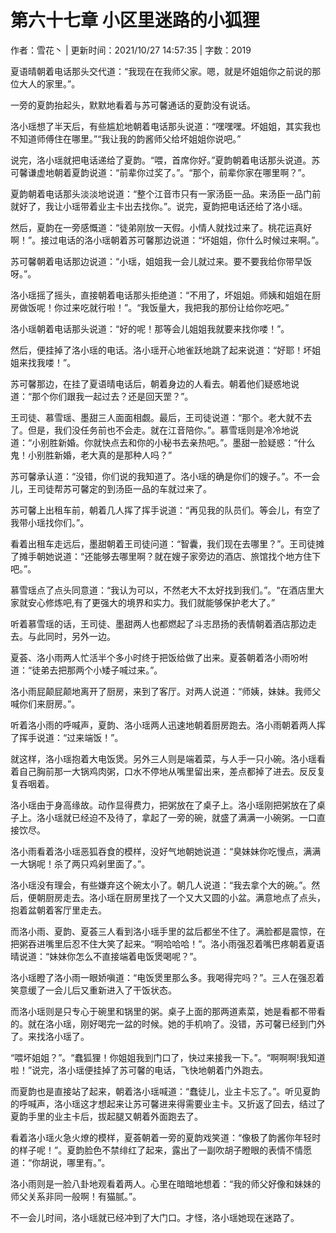 # 第六十七章 小区里迷路的小狐狸

作者：雪花丶 | 更新时间：2021/10/27 14:57:35 | 字数：2019

夏语晴朝着电话那头交代道：“我现在在我师父家。嗯，就是坏姐姐你之前说的那位大人的家里。”。

一旁的夏韵抬起头，默默地看着与苏可馨通话的夏韵没有说话。

洛小瑶想了半天后，有些尴尬地朝着电话那头说道：“嘿嘿嘿。坏姐姐，其实我也不知道师傅住在哪里。”“我让我的韵酱师父给坏姐姐你说吧。”

说完，洛小瑶就把电话递给了夏韵。“喂，首席你好。”夏韵朝着电话那头说道。苏可馨谦虚地朝着夏韵说道：“前辈你过奖了。”。“那个，前辈你家在哪里啊？”。

夏韵朝着电话那头淡淡地说道：“整个江音市只有一家汤臣一品。来汤臣一品门前就好了，我让小瑶带着业主卡出去找你。”。说完，夏韵把电话还给了洛小瑶。

然后，夏韵在一旁感慨道：“徒弟刚放一天假。小情人就找过来了。桃花运真好啊！”。接过电话的洛小瑶朝着苏可馨那边说道：“坏姐姐，你什么时候过来啊。”。

苏可馨朝着电话那边说道：“小瑶，姐姐我一会儿就过来。要不要我给你带早饭呀。”。

洛小瑶摇了摇头，直接朝着电话那头拒绝道：“不用了，坏姐姐。师姨和姐姐在厨房做饭呢！你过来吃就行啦！”。“我饭量大，我把我的那份让给你吃吧。”

洛小瑶朝着电话那头说道：“好的呢！那等会儿姐姐我就要来找你喽！”。

然后，便挂掉了洛小瑶的电话。洛小瑶开心地雀跃地跳了起来说道：“好耶！坏姐姐来找我喽！”。

苏可馨那边，在挂了夏语晴电话后，朝着身边的人看去。朝着他们疑惑地说道：“那个你们跟我一起过去？还是回天罡？”。

王司徒、慕雪瑶、墨甜三人面面相觑。最后，王司徒说道：“那个。老大就不去了。但是，我们没任务前也不会走。就在江音陪你。”。慕雪瑶则是冷冷地说道：“小别胜新婚。你就快点去和你的小秘书去亲热吧。”。墨甜一脸疑惑：“什么鬼！小别胜新婚，老大真的是那种人吗？”

苏可馨承认道：“没错，你们说的我知道了。洛小瑶的确是你们的嫂子。”。不一会儿，王司徒帮苏可馨定的到汤臣一品的车就过来了。

苏可馨上出租车前，朝着几人挥了挥手说道：“再见我的队员们。等会儿，有空了我带小瑶找你们。”。

看着出租车走远后，墨甜朝着王司徒问道：“智囊，我们现在去哪里？”。王司徒摊了摊手朝她说道：“还能够去哪里啊？就在嫂子家旁边的酒店、旅馆找个地方住下吧。”。

慕雪瑶点了点头同意道：“我认为可以，不然老大不太好找到我们。”。“在酒店里大家就安心修炼吧,有了更强大的境界和实力。我们就能够保护老大了。”

听着慕雪瑶的话，王司徒、墨甜两人也都燃起了斗志昂扬的表情朝着酒店那边走去。与此同时，另外一边。

夏荟、洛小雨两人忙活半个多小时终于把饭给做了出来。夏荟朝着洛小雨吩咐道：“徒弟去把那两个小矮子喊过来。”。

洛小雨屁颠屁颠地离开了厨房，来到了客厅。对两人说道：“师姨，妹妹。我师父喊你们来厨房。”。

听着洛小雨的呼喊声，夏韵、洛小瑶两人迅速地朝着厨房跑去。洛小雨朝着两人挥了挥手说道：“过来端饭！”。

就这样，洛小瑶抱着大电饭煲。另外三人则是端着菜，与人手一只小碗。洛小瑶看着自己胸前那一大锅鸡肉粥，口水不停地从嘴里留出来，差点都掉了进去。反反复复吞咽着。

洛小瑶由于身高缘故。动作显得费力，把粥放在了桌子上。洛小瑶刚把粥放在了桌子上。洛小瑶就已经迫不及待了，拿起了一旁的碗，就盛了满满一小碗粥。一口直接饮尽。

洛小雨看着洛小瑶恶狐吞食的模样，没好气地朝她说道：“臭妹妹你吃慢点，满满一大锅呢！杀了两只鸡剁里面了。”。

洛小瑶没有理会，有些嫌弃这个碗太小了。朝几人说道：“我去拿个大的碗。”。然后，便朝厨房走去。洛小瑶在厨房里找了一个又大又圆的小盆。满意地点了点头，抱着盆朝着客厅里走去。

而洛小雨、夏韵、夏荟三人看到洛小瑶手里的盆后都坐不住了。满脸都是震惊，在把粥吞进嘴里后忍不住大笑了起来。“啊哈哈哈！”。洛小雨强忍着嘴巴疼朝着夏语晴说道：“妹妹你怎么不直接端着电饭煲喝呢？”。

洛小瑶瞪了洛小雨一眼娇嗔道：“电饭煲里那么多。我喝得完吗？”。三人在强忍着笑意缓了一会儿后又重新进入了干饭状态。

而洛小瑶则是只专心于碗里和锅里的粥。桌子上面的那两道素菜，她是看都不带看的。就在洛小瑶，刚好喝完一盆的时候。她的手机响了。没错，苏可馨已经到门外了。来找洛小瑶了。

“喂坏姐姐？”。“蠢狐狸！你姐姐我到门口了，快过来接我一下。”。“啊啊啊!我知道啦！”说完，洛小瑶便挂掉了苏可馨的电话，飞快地朝着门外跑去。

而夏韵也是直接站了起来，朝着洛小瑶喊道：“蠢徒儿，业主卡忘了。”。听见夏韵的呼喊声，洛小瑶这才想起来让苏可馨进来得需要业主卡。又折返了回去，结过了夏韵手里的业主卡后，拔起腿又朝着外面跑去了。

看着洛小瑶火急火燎的模样，夏荟朝着一旁的夏韵戏笑道：“像极了韵酱你年轻时的样子呢！”。夏韵脸色不禁绯红了起来，露出了一副吹胡子瞪眼的表情不情愿道：“你胡说，哪里有。”。

洛小雨则是一脸八卦地观看着两人。心里在暗暗地想着：“我的师父好像和妹妹的师父关系非同一般啊！有猫腻。”。

不一会儿时间，洛小瑶就已经冲到了大门口。才怪，洛小瑶她现在迷路了。

